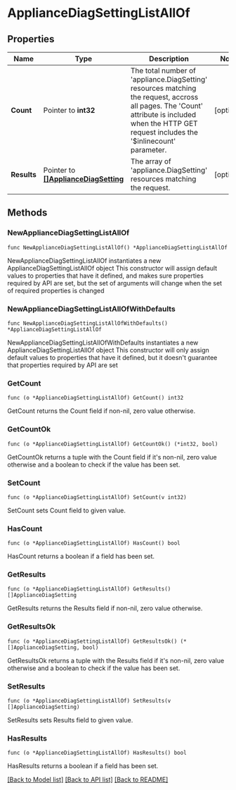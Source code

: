 # ApplianceDiagSettingListAllOf

## Properties

Name | Type | Description | Notes
------------ | ------------- | ------------- | -------------
**Count** | Pointer to **int32** | The total number of &#39;appliance.DiagSetting&#39; resources matching the request, accross all pages. The &#39;Count&#39; attribute is included when the HTTP GET request includes the &#39;$inlinecount&#39; parameter. | [optional] 
**Results** | Pointer to [**[]ApplianceDiagSetting**](appliance.DiagSetting.md) | The array of &#39;appliance.DiagSetting&#39; resources matching the request. | [optional] 

## Methods

### NewApplianceDiagSettingListAllOf

`func NewApplianceDiagSettingListAllOf() *ApplianceDiagSettingListAllOf`

NewApplianceDiagSettingListAllOf instantiates a new ApplianceDiagSettingListAllOf object
This constructor will assign default values to properties that have it defined,
and makes sure properties required by API are set, but the set of arguments
will change when the set of required properties is changed

### NewApplianceDiagSettingListAllOfWithDefaults

`func NewApplianceDiagSettingListAllOfWithDefaults() *ApplianceDiagSettingListAllOf`

NewApplianceDiagSettingListAllOfWithDefaults instantiates a new ApplianceDiagSettingListAllOf object
This constructor will only assign default values to properties that have it defined,
but it doesn't guarantee that properties required by API are set

### GetCount

`func (o *ApplianceDiagSettingListAllOf) GetCount() int32`

GetCount returns the Count field if non-nil, zero value otherwise.

### GetCountOk

`func (o *ApplianceDiagSettingListAllOf) GetCountOk() (*int32, bool)`

GetCountOk returns a tuple with the Count field if it's non-nil, zero value otherwise
and a boolean to check if the value has been set.

### SetCount

`func (o *ApplianceDiagSettingListAllOf) SetCount(v int32)`

SetCount sets Count field to given value.

### HasCount

`func (o *ApplianceDiagSettingListAllOf) HasCount() bool`

HasCount returns a boolean if a field has been set.

### GetResults

`func (o *ApplianceDiagSettingListAllOf) GetResults() []ApplianceDiagSetting`

GetResults returns the Results field if non-nil, zero value otherwise.

### GetResultsOk

`func (o *ApplianceDiagSettingListAllOf) GetResultsOk() (*[]ApplianceDiagSetting, bool)`

GetResultsOk returns a tuple with the Results field if it's non-nil, zero value otherwise
and a boolean to check if the value has been set.

### SetResults

`func (o *ApplianceDiagSettingListAllOf) SetResults(v []ApplianceDiagSetting)`

SetResults sets Results field to given value.

### HasResults

`func (o *ApplianceDiagSettingListAllOf) HasResults() bool`

HasResults returns a boolean if a field has been set.


[[Back to Model list]](../README.md#documentation-for-models) [[Back to API list]](../README.md#documentation-for-api-endpoints) [[Back to README]](../README.md)



